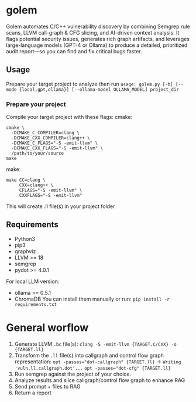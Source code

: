 # golem
Golem automates C/C++ vulnerability discovery by combining Semgrep rule scans, LLVM call-graph & CFG slicing, and AI-driven context analysis. It flags potential security issues, generates rich graph artifacts, and leverages large-language models (GPT-4 or Ollama) to produce a detailed, prioritized audit report—so you can find and fix critical bugs faster.

## Usage
Prepare your target project to analyze then run `usage: golem.py [-h] [--mode {local,gpt,ollama}] [--ollama-model OLLAMA_MODEL] project_dir`
### Prepare your project
Compile your target project with these flags:
cmake:
```
cmake \
  -DCMAKE_C_COMPILER=clang \
  -DCMAKE_CXX_COMPILER=clang++ \
  -DCMAKE_C_FLAGS="-S -emit-llvm" \
  -DCMAKE_CXX_FLAGS="-S -emit-llvm" \
  /path/to/your/source
make
```
make:
```
make CC=clang \
     CXX=clang++ \
     CFLAGS="-S -emit-llvm" \
     CXXFLAGS="-S -emit-llvm"
```
This will create .ll file(s) in your project folder

## Requirements
- Python3
- pip3
- graphviz
- LLVM >= 18
- semgrep
- pydot >= 4.0.1

For local LLM version:
- ollama >= 0.5.1
- ChromaDB
You can install them manually or run: `pip install -r requirements.txt`
# General worflow
1. Generate LLVM `.bc` file(s): 
    `clang -S -emit-llvm {TARGET.C/CXX} -o {TARGET.ll}`
2. Transform the `.ll` file(s) into callgraph and control flow graph representation: 
    `opt -passes="dot-callgraph" {TARGET.ll}` -> `Writing 'vuln.ll.callgraph.dot'...`
    `opt -passes="dot-cfg" {TARGET.ll}`
3. Run semgrep against the project of your choice.
4. Analyze results and slice callgraph/control flow graph to enhance RAG
5. Send prompt + files to RAG
6. Return a report
